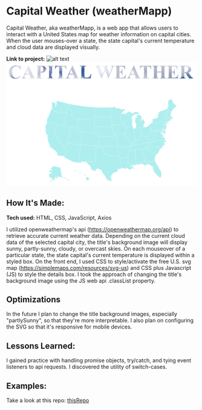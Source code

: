 # Capital Weather (weatherMapp)

Capital Weather, aka weatherMapp, is a web app that allows users to interact with a United States map for weather information on capital cities. When the user mouses-over a state, the state capital's current temperature and cloud data are displayed visually. 

**Link to project:** 
![alt text](https://izik-martinez.github.io/weatherMapp/)
![weatherMapp](https://github.com/Izik-Martinez/weatherMapp/blob/main/screenshot.jpg)

## How It's Made:

**Tech used:** HTML, CSS, JavaScript, Axios

I utilized openweathermap's api (https://openweathermap.org/api) to retrieve accurate current weather data. Depending on the current cloud data of the selected capital city, the title's background image will display sunny, partly-sunny, cloudy, or overcast skies. On each mouseover of a particular state, the state capital's current temperature is displayed within a styled box. On the front end, I used CSS to style/activate the free U.S. svg map (https://simplemaps.com/resources/svg-us) and CSS plus Javascript (JS) to style the details box. I took the approach of changing the title's background image using the JS web api .classList property.    

## Optimizations

In the future I plan to change the title background images, especially "partlySunny", so that they're more interpretable. I also plan on configuring the SVG so that it's responsive for mobile devices.


## Lessons Learned:

I gained practice with handling promise objects, try/catch, and tying event listeners to api requests. I discovered the utility of switch-cases.


## Examples:

Take a look at this repo: [thisRepo](https://github.com/Izik-Martinez/weatherMapp)
